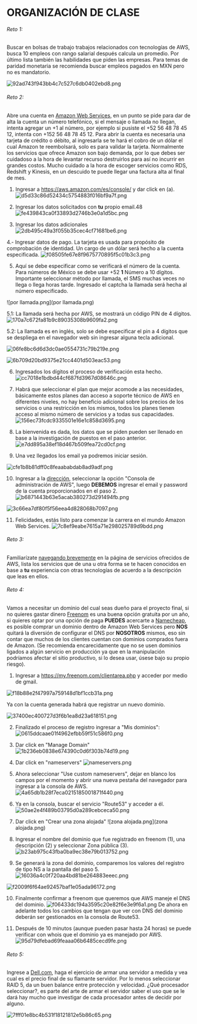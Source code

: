 # ORGANIZACIÓN DE CLASE


###### Reto 1: 
Buscar en bolsas de trabajo trabajos relacionados con tecnologías de AWS, busca 10 empleos con rango salarial después calcula un promedio. Por último lista también las habilidades que piden las empresas. Para temas de paridad monetaria se recomienda buscar empleos pagados en MXN pero no es mandatorio.

![92ad743f943bb4c7c527c6db0402ebd8.png](92ad743f943bb4c7c527c6db0402ebd8.png)


###### Reto 2:
Abre una cuenta en [Amazon Web Services](https://portal.aws.amazon.com/billing/signup#/start), en un punto se pide para dar de alta la cuenta un número telefónico, si el mensaje o llamada no llegan, intenta agregar un +1 al número, por ejemplo si pusiste el +52 56 48 78 45 12, intenta con +152 56 48 78 45 12. Para abrir la cuenta es necesaria una tarjeta de crédito o débito, al ingresarla se te hará el cobro de un dólar el cual Amazon te reembolsará, solo es para validar la tarjeta. Normalmente los servicios que ofrece Amazon son bajo demanda, por lo que debes ser cuidadoso a la hora de levantar recurso destruirlos para así no incurrir en grandes costos. 
Mucho cuidado a la hora de escoger servicios como RDS, Redshift y Kinesis, en un descuido te puede llegar una factura alta al final de mes.

1. Ingresar a https://aws.amazon.com/es/console/ y dar click en (a).
![d5d33c86d52434c5754883f016bf9a7f.png](d5d33c86d52434c5754883f016bf9a7f.png)

2. Ingresar los datos solicitados con **tu** propio email.48
![fe439843ca0f33893d2746b3e0a1d5bc.png](fe439843ca0f33893d2746b3e0a1d5bc.png)

3. Ingresar los datos adicionales
![2db495c49a3f055b35cec4cf71681be6.png](2db495c49a3f055b35cec4cf71681be6.png)

4.- Ingresar datos de pago. La tarjeta es usada para propósito de comprobación de identidad. Un cargo de un dólar será hecho a la cuenta especificada.
![f08505fe67e8f9675770895f5c01b3c3.png](f08505fe67e8f9675770895f5c01b3c3.png)

5. Aquí se debe especificar como se verificará el número de la cuenta. Para números de México se debe usar +52 **1** Número a 10 dígitos. Importante seleccionar método por llamada, el SMS muchas veces no llega o llega horas tarde. Ingresado el captcha la llamada será hecha al número especificado.


![por llamada.png](por llamada.png)




5.1: La llamada será hecha por AWS, se mostrará un código PIN de 4 dígitos.
![170a7c672fa81b9c89035308b9609fa2.png](170a7c672fa81b9c89035308b9609fa2.png)

5.2: La llamada es en inglés, solo se debe especificar el pin a 4 dígitos que se despliega en el navegador web sin ingresar alguna tecla adicional.

![06fe8bc6d6d3dc0ae0554731c79b219e.png](06fe8bc6d6d3dc0ae0554731c79b219e.png)


![6b709d20bd9375e21cc4401d503eac53.png](6b709d20bd9375e21cc4401d503eac53.png)


6. Ingresados los dígitos el proceso de verificación esta hecho.
![cc7018e1bdbd44cf687fd3967d08646c.png](cc7018e1bdbd44cf687fd3967d08646c.png)

7. Habrá que seleccionar el plan que mejor acomode a las necesidades, básicamente estos planes dan acceso a soporte técnico de AWS en diferentes niveles, no hay beneficio adicional sobre los precios de los servicios o una restricción en los mismos, todos los planes tienen acceso al mismo número de servicios y a todas sus capacidades.
![156ec73fcdc9335501e16e1c858d3695.png](156ec73fcdc9335501e16e1c858d3695.png)


8. La bienvenida es dada, los datos que se piden pueden ser llenado en base a la investigación de puestos en el paso anterior.
![e7dd895a38ef18d467b509fea72cd0cf.png](e7dd895a38ef18d467b509fea72cd0cf.png)

9. Una vez llegados los email ya podremos iniciar sesión.

![cfe1b8b81dff0c8feaababdab8ad9adf.png](cfe1b8b81dff0c8feaababdab8ad9adf.png)

10. Ingresar a la [dirección](https://aws.amazon.com/es/console/), seleccionar la opción "Consola de administración de AWS", luego **DEBEMOS** ingresar el email y password de la cuenta proporcionados en el paso 2.
 ![b6871443b63e5acab380273d291494fb.png](b6871443b63e5acab380273d291494fb.png)

![3c66ea7df80f5f56eea4d828068b7097.png](3c66ea7df80f5f56eea4d828068b7097.png)


11. Felicidades, estás listo para comenzar la carrera en el mundo Amazon Web Services.
![7c8ef9eabe7615a71e298025789d9bdd.png](7c8ef9eabe7615a71e298025789d9bdd.png)


###### Reto 3:
Familiarízate [navegando brevemente](https://aws.amazon.com/es/products/) en la página de servicios ofrecidos de AWS, lista los servicios que de una u otra forma se te hacen conocidos en base a **tu** experiencia con otras tecnologías de acuerdo a la descripción que leas en ellos. 


###### Reto 4: 
Vamos a necesitar un dominio del cual seas dueño para el proyecto final, si no quieres gastar dinero [Freenom](https://www.freenom.com/es/index.html?lang=es) es una buena opción gratuita por un año, si quieres optar por una opción de paga **PUEDES** acercarte a [Namecheap](https://www.namecheap.com/), es posible comprar un dominio dentro de Amazon Web Services pero **NOS** quitará la diversión de configurar el DNS por **NOSOTROS** mismos, eso sin contar que muchos de los clientes cuentan con dominios comprados fuera de Amazon. (Se recomienda encarecidamente que no se usen dominios ligados a algún servicio en producción ya que en la manipulación podríamos afectar el sitio productivo, si lo desea usar, úsese bajo su propio riesgo).

1. Ingresar a https://my.freenom.com/clientarea.php y acceder por medio de gmail.

![f18b88e2f47997a759148d1bf1ccb31a.png](f18b88e2f47997a759148d1bf1ccb31a.png)

Ya con la cuenta generada habrá que registrar un nuevo dominio.

![37400ec400727d3f6b1ea8d23a618151.png](37400ec400727d3f6b1ea8d23a618151.png)



2. Finalizado el proceso de registro ingresar a "Mis dominios":
![0615ddcaae01f4962efbb59f51c586f0.png](0615ddcaae01f4962efbb59f51c586f0.png)

3. Dar click en "Manage Domain"
![1b236eb0838e674390c0d6f303b74d19.png](1b236eb0838e674390c0d6f303b74d19.png)

4. Dar click en "nameservers"
 ![nameservers.png](nameservers.png)
 
 5. Ahora seleccionar "Use custom nameservers", dejar en blanco los campos por el momento y abrir una nueva pestaña del navegador para ingresar a la consola de AWS.
 ![4a65db1b28f7eca0215185001871f440.png](4a65db1b28f7eca0215185001871f440.png)

6. Ya en la consola, buscar el servicio "Route53" y acceder a él.
![50ae2e4f489b03795d0a289cebceca50.png](50ae2e4f489b03795d0a289cebceca50.png)

7. Dar click en "Crear una zona alojada"
 ![zona alojada.png](zona alojada.png)
 
 8. Ingresar el nombre del dominio que fue registrado en freenom (1), una descripción (2) y seleccionar Zona pública (3).  
 ![b23ab975c43fba0ba9ec38e79b013752.png](b23ab975c43fba0ba9ec38e79b013752.png)

9. Se generará la zona del dominio, comparemos los valores del registro de tipo NS a la pantalla del paso 5. 
![16036a4c0f720aa4bd81be264883eeec.png](16036a4c0f720aa4bd81be264883eeec.png)

![f2009f6f64ae92457baf1e05ada96172.png](f2009f6f64ae92457baf1e05ada96172.png)




10. Finalmente confirmar a freenom que queremos que AWS maneje el DNS del dominio.
![f06433dc194a3595c20e82f6e3e9f6a1.png](f06433dc194a3595c20e82f6e3e9f6a1.png)
De ahora en adelante todos los cambios que tengan que ver con DNS del dominio deberán ser gestionados en la consola de Route53.

11. Después de 10 minutos (aunque pueden pasar hasta 24 horas) se puede verificar con whois que el dominio ya es manejado por AWS.
![95d79dfebad69feaaa06b6485cecd9fe.png](95d79dfebad69feaaa06b6485cecd9fe.png)



###### Reto 5:
Ingrese a [Dell.com](https://www.dell.com/en-us/work/shop/servers-storage-and-networking/poweredge-r740-rack-server/spd/poweredge-r740/pe_r740_12248a_vi_vp), haga el ejercicio de armar una servidor a medida y vea cual es el precio final de su flamante servidor.
Por lo menos seleccionar RAID 5, da un buen balance entre protección y velocidad. ¿Qué procesador seleccionar?, es parte del arte de armar el servidor saber el uso que se le dará hay mucho que investigar de cada procesador antes de decidir por alguno.

![7fff01e8bc4b531f18121812e5b86c65.png](7fff01e8bc4b531f18121812e5b86c65.png)


